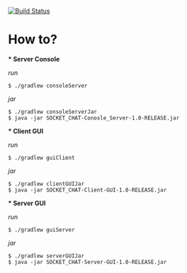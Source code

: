 [![Build Status](https://travis-ci.org/Sammers21/Socket_Chat.svg?branch=master)](https://travis-ci.org/Sammers21/Socket_Chat)

# How to?

**\* Server Console**

*run*
```
$ ./gradlew consoleServer
```
*jar*
```
$ ./gradlew consoleServerJar
$ java -jar SOCKET_CHAT-Conosle_Server-1.0-RELEASE.jar
```

**\* Client GUI**

*run*
```
$ ./gradlew guiClient
```
*jar*
```
$ ./gradlew clientGUIJar
$ java -jar SOCKET_CHAT-Client-GUI-1.0-RELEASE.jar
```

**\* Server GUI**

*run*
```
$ ./gradlew guiServer
```
*jar*
```
$ ./gradlew serverGUIJar
$ java -jar SOCKET_CHAT-Server-GUI-1.0-RELEASE.jar
```

